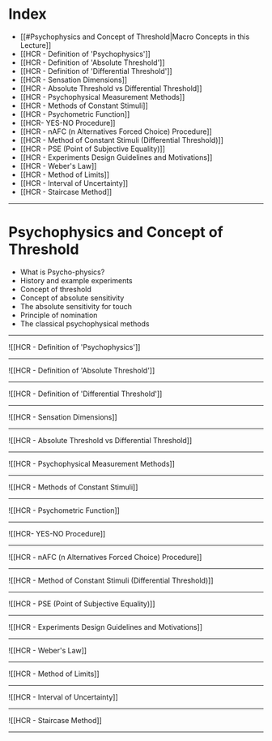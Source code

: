 # Index
- [[#Psychophysics and Concept of Threshold|Macro Concepts in this Lecture]]
- [[HCR - Definition of 'Psychophysics']]
- [[HCR - Definition of 'Absolute Threshold']]
- [[HCR - Definition of 'Differential Threshold']]
- [[HCR - Sensation Dimensions]]
- [[HCR - Absolute Threshold vs Differential Threshold]]
- [[HCR - Psychophysical Measurement Methods]]
- [[HCR - Methods of Constant Stimuli]]
- [[HCR - Psychometric Function]]
- [[HCR- YES-NO Procedure]]
- [[HCR - nAFC (n Alternatives Forced Choice) Procedure]]
- [[HCR - Method of Constant Stimuli (Differential Threshold)]]
- [[HCR - PSE (Point of Subjective Equality)]]
- [[HCR - Experiments Design Guidelines and Motivations]]
- [[HCR - Weber's Law]]
- [[HCR - Method of Limits]]
- [[HCR - Interval of Uncertainty]]
- [[HCR - Staircase Method]]

---
# Psychophysics and Concept of Threshold
- What is Psycho-physics?
- History and example experiments
- Concept of threshold
- Concept of absolute sensitivity
- The absolute sensitivity for touch
- Principle of nomination
- The classical psychophysical methods


---
![[HCR - Definition of 'Psychophysics']]

---
![[HCR - Definition of 'Absolute Threshold']]

---
![[HCR - Definition of 'Differential Threshold']]

---
![[HCR - Sensation Dimensions]]

---
![[HCR - Absolute Threshold vs Differential Threshold]]

---
![[HCR - Psychophysical Measurement Methods]]

---
![[HCR - Methods of Constant Stimuli]]

---
![[HCR - Psychometric Function]]

---
![[HCR- YES-NO Procedure]]

---
![[HCR - nAFC (n Alternatives Forced Choice) Procedure]]

---
![[HCR - Method of Constant Stimuli (Differential Threshold)]]

---
![[HCR - PSE (Point of Subjective Equality)]]

---
![[HCR - Experiments Design Guidelines and Motivations]]

---
![[HCR - Weber's Law]]

---
![[HCR - Method of Limits]]

---
![[HCR - Interval of Uncertainty]]

---
![[HCR - Staircase Method]]

---
